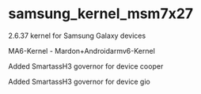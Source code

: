 samsung_kernel_msm7x27 
======================

2.6.37 kernel for Samsung Galaxy devices

MA6-Kernel - Mardon+Androidarmv6-Kernel

Added SmartassH3 governor for device cooper

Added SmartassH3 governor for device gio
